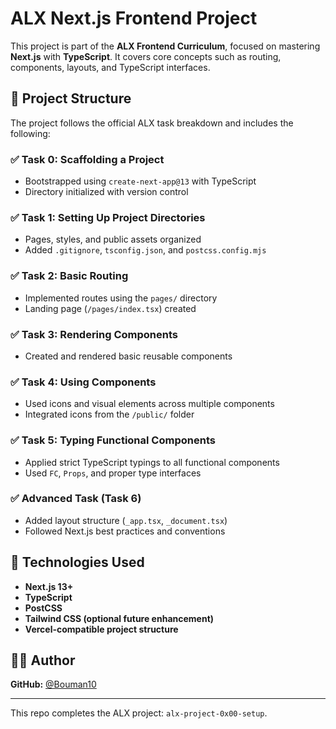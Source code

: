 # ALX Next.js Frontend Project

This project is part of the **ALX Frontend Curriculum**, focused on mastering **Next.js** with **TypeScript**. It covers core concepts such as routing, components, layouts, and TypeScript interfaces.

## 📁 Project Structure

The project follows the official ALX task breakdown and includes the following:

### ✅ Task 0: Scaffolding a Project
- Bootstrapped using `create-next-app@13` with TypeScript
- Directory initialized with version control

### ✅ Task 1: Setting Up Project Directories
- Pages, styles, and public assets organized
- Added `.gitignore`, `tsconfig.json`, and `postcss.config.mjs`

### ✅ Task 2: Basic Routing
- Implemented routes using the `pages/` directory
- Landing page (`/pages/index.tsx`) created

### ✅ Task 3: Rendering Components
- Created and rendered basic reusable components

### ✅ Task 4: Using Components
- Used icons and visual elements across multiple components
- Integrated icons from the `/public/` folder

### ✅ Task 5: Typing Functional Components
- Applied strict TypeScript typings to all functional components
- Used `FC`, `Props`, and proper type interfaces

### ✅ Advanced Task (Task 6)
- Added layout structure (`_app.tsx`, `_document.tsx`)
- Followed Next.js best practices and conventions

## 🚀 Technologies Used

- **Next.js 13+**
- **TypeScript**
- **PostCSS**
- **Tailwind CSS (optional future enhancement)**
- **Vercel-compatible project structure**

## 🧑‍💻 Author

**GitHub:** [@Bouman10](https://github.com/Bouman10)

---

This repo completes the ALX project: `alx-project-0x00-setup`.
